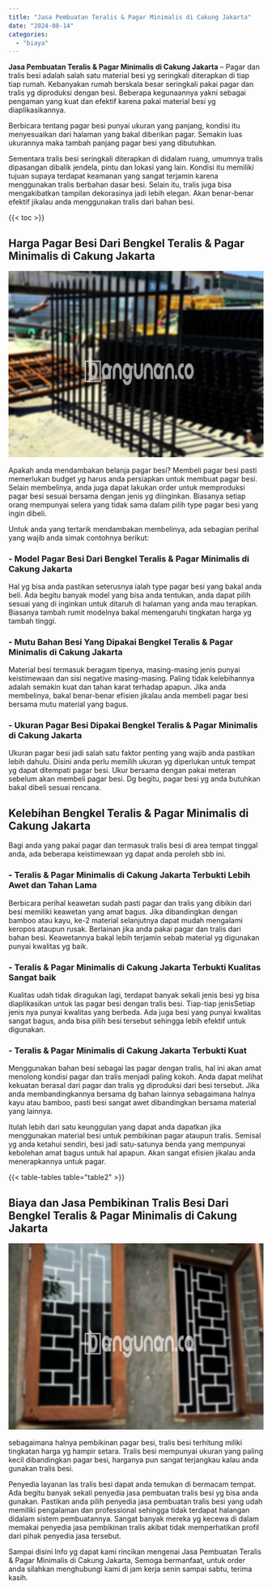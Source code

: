 ```yaml
---
title: "Jasa Pembuatan Teralis & Pagar Minimalis di Cakung Jakarta"
date: "2024-08-14"
categories: 
  - "biaya"
---
```


**Jasa Pembuatan Teralis & Pagar Minimalis di Cakung Jakarta** – Pagar dan tralis besi adalah salah satu material besi yg seringkali diterapkan di tiap tiap rumah. Kebanyakan rumah berskala besar seringkali pakai pagar dan tralis yg diproduksi dengan besi. Beberapa kegunaannya yakni sebagai pengaman yang kuat dan efektif karena pakai material besi yg diaplikasikannya.

Berbicara tentang pagar besi punyai ukuran yang panjang, kondisi itu menyesuaikan dari halaman yang bakal diberikan pagar. Semakin luas ukurannya maka tambah panjang pagar besi yang dibutuhkan.

Sementara tralis besi seringkali diterapkan di didalam ruang, umumnya tralis dipasangan dibalik jendela, pintu dan lokasi yang lain. Kondisi itu memiliki tujuan supaya terdapat keamanan yang sangat terjamin karena menggunakan tralis berbahan dasar besi. Selain itu, tralis juga bisa mengakibatkan tampilan dekorasinya jadi lebih elegan. Akan benar-benar efektif jikalau anda menggunakan tralis dari bahan besi.

{{< toc >}}

## Harga Pagar Besi Dari Bengkel Teralis & Pagar Minimalis di Cakung Jakarta

![Jasa Pembuatan Teralis & Pagar Minimalis di Cakung Jakarta](/images/pagar-minimalis-murah-31.png)

Apakah anda mendambakan belanja pagar besi? Membeli pagar besi pasti memerlukan budget yg harus anda persiapkan untuk membuat pagar besi. Selain membelinya, anda juga dapat lakukan order untuk memproduksi pagar besi sesuai bersama dengan jenis yg diinginkan. Biasanya setiap orang mempunyai selera yang tidak sama dalam pilih type pagar besi yang ingin dibeli.

Untuk anda yang tertarik mendambakan membelinya, ada sebagian perihal yang wajib anda simak contohnya berikut:
### \- Model Pagar Besi Dari Bengkel Teralis & Pagar Minimalis di Cakung Jakarta

Hal yg bisa anda pastikan seterusnya ialah type pagar besi yang bakal anda beli. Ada begitu banyak model yang bisa anda tentukan, anda dapat pilih sesuai yang di inginkan untuk ditaruh di halaman yang anda mau terapkan. Biasanya tambah rumit modelnya bakal memengaruhi tingkatan harga yg tambah tinggi.

### \- Mutu Bahan Besi Yang Dipakai Bengkel Teralis & Pagar Minimalis di Cakung Jakarta

Material besi termasuk beragam tipenya, masing-masing jenis punyai keistimewaan dan sisi negative masing-masing. Paling tidak kelebihannya adalah semakin kuat dan tahan karat terhadap apapun. Jika anda membelinya, bakal benar-benar efisien jikalau anda membeli pagar besi bersama mutu material yang bagus.

### \- Ukuran Pagar Besi Dipakai Bengkel Teralis & Pagar Minimalis di Cakung Jakarta

Ukuran pagar besi jadi salah satu faktor penting yang wajib anda pastikan lebih dahulu. Disini anda perlu memilih ukuran yg diperlukan untuk tempat yg dapat ditempati pagar besi. Ukur bersama dengan pakai meteran sebelum akan membeli pagar besi. Dg begitu, pagar besi yg anda butuhkan bakal dibeli sesuai rencana.

## Kelebihan Bengkel Teralis & Pagar Minimalis di Cakung Jakarta

Bagi anda yang pakai pagar dan termasuk tralis besi di area tempat tinggal anda, ada beberapa keistimewaan yg dapat anda peroleh sbb ini.

### \- Teralis & Pagar Minimalis di Cakung Jakarta Terbukti Lebih Awet dan Tahan Lama

Berbicara perihal keawetan sudah pasti pagar dan tralis yang dibikin dari besi memiliki keawetan yang amat bagus. Jika dibandingkan dengan bamboo atau kayu, ke-2 material selanjutnya dapat mudah mengalami keropos ataupun rusak. Berlainan jika anda pakai pagar dan tralis dari bahan besi. Keawetannya bakal lebih terjamin sebab material yg digunakan punyai kwalitas yg baik.

### \- Teralis & Pagar Minimalis di Cakung Jakarta Terbukti Kualitas Sangat baik

Kualitas udah tidak diragukan lagi, terdapat banyak sekali jenis besi yg bisa diaplikasikan untuk las pagar besi dengan tralis besi. Tiap-tiap jenisSetiap jenis nya punyai kwalitas yang berbeda. Ada juga besi yang punyai kwalitas sangat bagus, anda bisa pilih besi tersebut sehingga lebih efektif untuk digunakan.

### \- Teralis & Pagar Minimalis di Cakung Jakarta Terbukti Kuat

Menggunakan bahan besi sebagai las pagar dengan tralis, hal ini akan amat menolong kondisi pagar dan tralis menjadi paling kokoh. Anda dapat melihat kekuatan berasal dari pagar dan tralis yg diproduksi dari besi tersebut. Jika anda membandingkannya bersama dg bahan lainnya sebagaimana halnya kayu atau bamboo, pasti besi sangat awet dibandingkan bersama material yang lainnya.

Itulah lebih dari satu keunggulan yang dapat anda dapatkan jika menggunakan material besi untuk pembikinan pagar ataupun tralis. Semisal yg anda ketahui sendiri, besi jadi satu-satunya benda yang mempunyai kebolehan amat bagus untuk hal apapun. Akan sangat efisien jikalau anda menerapkannya untuk pagar.

{{< table-tables table="table2" >}}

## Biaya dan Jasa Pembikinan Tralis Besi Dari Bengkel Teralis & Pagar Minimalis di Cakung Jakarta

![Jasa Pembuatan Teralis & Pagar Minimalis di Cakung Jakarta](/images/teralis-minimalis-murah-41.png)

sebagaimana halnya pembikinan pagar besi, tralis besi terhitung miliki tingkatan harga yg hampir setara. Tralis besi mempunyai ukuran yang paling kecil dibandingkan pagar besi, harganya pun sangat terjangkau kalau anda gunakan tralis besi.

Penyedia layanan las tralis besi dapat anda temukan di bermacam tempat. Ada begitu banyak sekali penyedia jasa pembuatan tralis besi yg bisa anda gunakan. Pastikan anda pilih penyedia jasa pembuatan tralis besi yang udah memiliki pengalaman dan professional sehingga tidak terdapat halangan didalam sistem pembuatannya. Sangat banyak mereka yg kecewa di dalam memakai penyedia jasa pembikinan tralis akibat tidak memperhatikan profil dari pihak penyedia jasa tersebut.

Sampai disini Info yg dapat kami rincikan mengenai Jasa Pembuatan Teralis & Pagar Minimalis di Cakung Jakarta, Semoga bermanfaat, untuk order anda silahkan menghubungi kami di jam kerja senin sampai sabtu, terima kasih.
